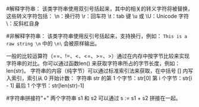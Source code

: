 #解释字符串：
该类字符串使用双引号括起来，其中的相关的转义字符将被替换，这些转义字符包括：
\n：换行符
\r：回车符
\t：tab 键
\u 或 \U：Unicode 字符
\\：反斜杠自身

#非解释字符串：
该类字符串使用反引号括起来，支持换行，例如：
`This is a raw string \n` 中的 `\n\` 会被原样输出。

一般的比较运算符（==、!=、<、<=、>=、>）通过在内存中按字节比较来实现字符串的对比。你可以通过函数len() 来获取字符串所占的字节长度，例如：len(str)。
字符串的内容（纯字节）可以通过标准索引法来获取，在中括号 [] 内写入索引，索引从 0 开始计数：
字符串 str 的第 1 个字节：str[0]
第 i 个字节：str[i - 1]
最后 1 个字节：str[len(str)-1]

#字符串拼接符"+"
两个字符串 s1 和 s2 可以通过 s := s1 + s2 拼接在一起。